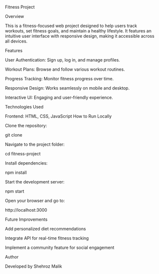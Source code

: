 Fitness Project

Overview

This is a fitness-focused web project designed to help users track workouts, set fitness goals, and maintain a healthy lifestyle. It features an intuitive user interface with responsive design, making it accessible across all devices.

Features

User Authentication: Sign up, log in, and manage profiles.

Workout Plans: Browse and follow various workout routines.

Progress Tracking: Monitor fitness progress over time.

Responsive Design: Works seamlessly on mobile and desktop.

Interactive UI: Engaging and user-friendly experience.

Technologies Used

Frontend: HTML, CSS, JavaScript
How to Run Locally

Clone the repository:

git clone <repository-url>

Navigate to the project folder:

cd fitness-project

Install dependencies:

npm install

Start the development server:

npm start

Open your browser and go to:

http://localhost:3000

Future Improvements

Add personalized diet recommendations

Integrate API for real-time fitness tracking

Implement a community feature for social engagement

Author

Developed by Shehroz Malik

